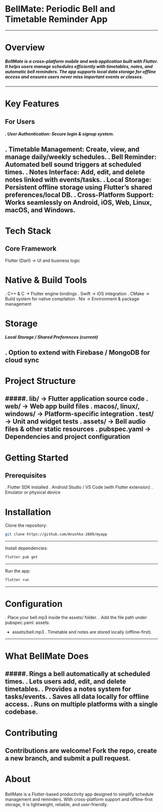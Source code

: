 # BellMate: Periodic Bell and Timetable Reminder App
---
# Overview
##### BellMate is a cross-platform mobile and web application built with Flutter. It helps users manage schedules efficiently with timetables, notes, and automatic bell reminders. The app supports local data storage for offline access and ensures users never miss important events or classes.
---
# Key Features
## For Users

##### . User Authentication: Secure login & signup system.
. Timetable Management: Create, view, and manage daily/weekly schedules.
. Bell Reminder: Automated bell sound triggers at scheduled times.
. Notes Interface: Add, edit, and delete notes linked with events/tasks.
. Local Storage: Persistent offline storage using Flutter’s shared preferences/local DB.
. Cross-Platform Support: Works seamlessly on Android, iOS, Web, Linux, macOS, and Windows.
---
# Tech Stack
## Core Framework
Flutter (Dart) → UI and business logic
# Native & Build Tools
. C++ & C → Flutter engine bindings
. Swift → iOS integration
. CMake → Build system for native compilation
. Nix → Environment & package management
# Storage
##### Local Storage / Shared Preferences (current)
. Option to extend with Firebase / MongoDB for cloud sync
---
# Project Structure
#####. lib/ → Flutter application source code
. web/ → Web app build files
. macos/, linux/, windows/ → Platform-specific integration
. test/ → Unit and widget tests
. assets/ → Bell audio files & other static resources
. pubspec.yaml → Dependencies and project configuration
---
# Getting Started
## Prerequisites
. Flutter SDK installed
. Android Studio / VS Code (with Flutter extension)
. Emulator or physical device
# Installation
Clone the repository:
```bash
git clone https://github.com/Anushka-2809/myapp
```
---
Install dependencies:
```bash
flutter pub get
```
---
Run the app:
```bash
flutter run
```
---
# Configuration
. Place your bell.mp3 inside the assets/ folder.
. Add the file path under pubspec.yaml:
assets:
  - assets/bell.mp3
. Timetable and notes are stored locally (offline-first).
---
# What BellMate Does
#####. Rings a bell automatically at scheduled times.
. Lets users add, edit, and delete timetables.
. Provides a notes system for tasks/events.
. Saves all data locally for offline access.
. Runs on multiple platforms with a single codebase.
---
# Contributing
#####
Contributions are welcome! Fork the repo, create a new branch, and submit a pull request.
---
# About
#####
BellMate is a Flutter-based productivity app designed to simplify schedule management and reminders. With cross-platform support and offline-first storage, it is lightweight, reliable, and user-friendly.

